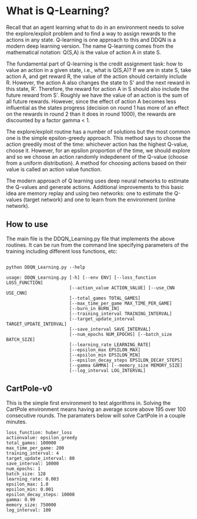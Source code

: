 # What is Q-Learning?

Recall that an agent learning what to do in an environment needs to solve the explore/exploit problem and to find a way to assign rewards to the actions in any state. Q-learning is one approach to this and DDQN is a modern deep learning version. The name Q-learning comes from the mathematical notation: Q(S,A) is the value of action A in state S.

The fundamental part of Q-learning is the credit assignment task: how to value an action in a given state, i.e., what is Q(S,A)? If we are in state S, take action A, and get reward R, the value of the action should certainly include R. However, the action A also changes the state to S' and the next reward in this state, R'. Therefore, the reward for action A in S should also include the future reward from S'. Roughly we have the value of an action is the sum of all future rewards. However, since the effect of action A becomes less influential as the states progress (decision on round 1 has more of an effect on the rewards in round 2 than it does in round 1000), the rewards are discounted by a factor gamma < 1. 

The explore/exploit routine has a number of solutions but the most common one is the simple epsilon-greedy approach. This method says to choose the action greedily most of the time: whichever action has the highest Q-value, choose it. However, for an epsilon proportion of the time, we should explore and so we choose an action randomly indepdenent of the Q-value (choose from a uniform distribution). A method for choosing actions based on their value is called an action value function. 

The modern approach of Q learning uses deep neural networks to estimate the Q-values and generate actions. Additional improvements to this basic idea are memory replay and using two networks: one to estimate the Q-values (target network) and one to learn from the environment (online network).

## How to use

The main file is the DDQN_Learning.py file that implements the above routines. It can be run from the command line specifying parameters of the training including different loss functions, etc:

``` 

python DDQN_Learning.py --help

usage: DDQN_Learning.py [-h] [--env ENV] [--loss_function LOSS_FUNCTION]
                        [--action_value ACTION_VALUE] [--use_CNN USE_CNN]
                        [--total_games TOTAL_GAMES]
                        [--max_time_per_game MAX_TIME_PER_GAME]
                        [--burn_in BURN_IN]
                        [--training_interval TRAINING_INTERVAL]
                        [--target_update_interval TARGET_UPDATE_INTERVAL]
                        [--save_interval SAVE_INTERVAL]
                        [--num_epochs NUM_EPOCHS] [--batch_size BATCH_SIZE]
                        [--learning_rate LEARNING_RATE]
                        [--epsilon_max EPSILON_MAX]
                        [--epsilon_min EPSILON_MIN]
                        [--epsilon_decay_steps EPSILON_DECAY_STEPS]
                        [--gamma GAMMA] [--memory_size MEMORY_SIZE]
                        [--log_interval LOG_INTERVAL]
```
## CartPole-v0

This is the simple first environment to test algorithms in. Solving the CartPole environment means having an average score above 195 over 100 consecutive rounds. The paramaters below will solve CartPole in a couple minutes.

~~~
loss_function: huber_loss
actionvalue: epsilon_greedy
total_games: 100000
max_time_per_game: 200
training_interval: 4
target_update_interval: 80
save_interval: 10000
num_epochs: 1
batch_size: 128
learning_rate: 0.003
epsilon_max: 1.0
epsilon_min: 0.001
epsilon_decay_steps: 10000
gamma: 0.99
memory_size: 750000
log_interval: 100
~~~
